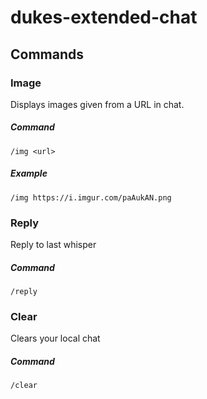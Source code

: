 # dukes-extended-chat

## Commands
### Image
Displays images given from a URL in chat.
##### Command
`/img <url>`
##### Example
`/img https://i.imgur.com/paAukAN.png`

### Reply
Reply to last whisper
##### Command
`/reply`

### Clear
Clears your local chat
##### Command
`/clear`

